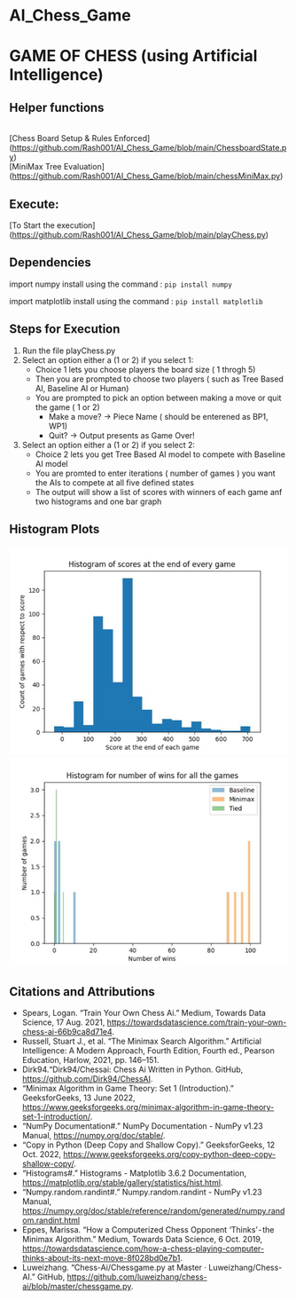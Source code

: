 # AI_Chess_Game

# GAME OF CHESS (using Artificial Intelligence)

## Helper functions

<br>[Chess Board Setup & Rules Enforced] (https://github.com/Rash001/AI_Chess_Game/blob/main/ChessboardState.py) 
<br>[MiniMax Tree Evaluation] (https://github.com/Rash001/AI_Chess_Game/blob/main/chessMiniMax.py)

## Execute:
[To Start the execution] (https://github.com/Rash001/AI_Chess_Game/blob/main/playChess.py)


## Dependencies 
import numpy 
install using the command : 
`pip install numpy`

import matplotlib
install using the command : 
`pip install matplotlib`

## Steps for Execution 
1. Run the file playChess.py
2. Select an option either a (1 or 2) if you select 1:
    - Choice 1 lets you choose players the board size ( 1 throgh 5)
    - Then you are prompted to choose two players ( such as Tree Based AI, Baseline AI or Human)
    - You are prompted to pick an option between making a move or quit the game ( 1 or 2)
        - Make a move? -> Piece Name ( should be enterened as BP1, WP1)
        - Quit? -> Output presents as Game Over!
3.  Select an option either a (1 or 2) if you select 2:
    - Choice 2 lets you get Tree Based AI model to compete with Baseline AI model
    - You are promted to enter iterations ( number of games ) you want the AIs to compete at all five defined states 
    - The output will show a list of scores with winners of each game anf two histograms and one bar graph 

## Histogram Plots 
![Scores](https://github.com/Rash001/AI_Chess_Game/blob/main/ScoresAs_in_Report.png)
![FiveStatesAIvsAI](https://github.com/Rash001/AI_Chess_Game/blob/main/StatesGameAs_in_report.png)


## Citations and Attributions

- Spears, Logan. “Train Your Own Chess Ai.” Medium, Towards Data Science, 17 Aug. 2021, https://towardsdatascience.com/train-your-own-chess-ai-66b9ca8d71e4. 
- Russell, Stuart J., et al. “The Minimax Search Algorithm.” Artificial Intelligence: A Modern Approach, Fourth Edition, Fourth ed., Pearson Education, Harlow, 2021, pp. 146–151.</br> 
- Dirk94.“Dirk94/Chessai: Chess Ai Written in Python. GitHub, https://github.com/Dirk94/ChessAI. 
- “Minimax Algorithm in Game Theory: Set 1 (Introduction).” GeeksforGeeks, 13 June 2022, https://www.geeksforgeeks.org/minimax-algorithm-in-game-theory-set-1-introduction/. 
- “NumPy Documentation#.” NumPy Documentation - NumPy v1.23 Manual, https://numpy.org/doc/stable/. 
- “Copy in Python (Deep Copy and Shallow Copy).” GeeksforGeeks, 12 Oct. 2022, https://www.geeksforgeeks.org/copy-python-deep-copy-shallow-copy/. 
- “Histograms#.” Histograms - Matplotlib 3.6.2 Documentation, https://matplotlib.org/stable/gallery/statistics/hist.html. 
- “Numpy.random.randint#.” Numpy.random.randint - NumPy v1.23 Manual, https://numpy.org/doc/stable/reference/random/generated/numpy.random.randint.html
- Eppes, Marissa. “How a Computerized Chess Opponent ‘Thinks’ - the Minimax Algorithm.” Medium, Towards Data Science, 6 Oct. 2019, https://towardsdatascience.com/how-a-chess-playing-computer-thinks-about-its-next-move-8f028bd0e7b1. 
- Luweizhang. “Chess-Ai/Chessgame.py at Master · Luweizhang/Chess-AI.” GitHub, https://github.com/luweizhang/chess-ai/blob/master/chessgame.py. 
